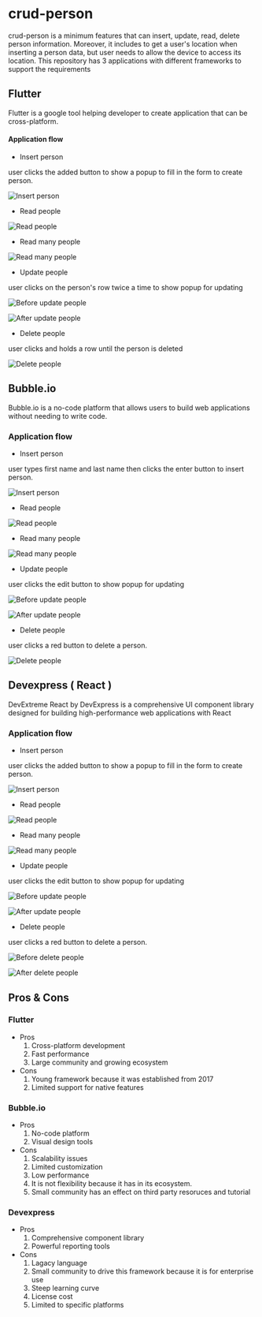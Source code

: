 # crud-person

crud-person is a minimum features that can insert, update, read, delete person information. Moreover, it includes to get a user's location when inserting a person data, but user needs to allow the device to access its location. This repository has 3 applications with different frameworks to support the requirements

## Flutter

Flutter is a google tool helping developer to create application that can be cross-platform.

#### Application flow

- Insert person

user clicks the added button to show a popup to fill in the form to create person.

![Insert person](./images/flutter/insert.png)

- Read people

![Read people](./images/flutter/read.png)

- Read many people

![Read many people](./images/flutter/read-people.png)

- Update people

user clicks on the person's row twice a time to show popup for updating

![Before update people](./images/flutter/before-update.png)

![After update people](./images/flutter/after-update.png)

- Delete people

user clicks and holds a row until the person is deleted

![Delete people](./images/flutter/delete.png)

## Bubble.io

Bubble.io is a no-code platform that allows users to build web applications without needing to write code.

### Application flow

- Insert person

user types first name and last name then clicks the enter button to insert person.

![Insert person](./images/bubble.io/insert.png)

- Read people

![Read people](./images/bubble.io/read.png)

- Read many people

![Read many people](./images/bubble.io/read-people.png)

- Update people

user clicks the edit button to show popup for updating

![Before update people](./images/bubble.io/before-update.png)

![After update people](./images/bubble.io/after-update.png)

- Delete people

user clicks a red button to delete a person.

![Delete people](./images/bubble.io/delete.png)

## Devexpress ( React )

DevExtreme React by DevExpress is a comprehensive UI component library designed for building high-performance web applications with React

### Application flow

- Insert person

user clicks the added button to show a popup to fill in the form to create person.

![Insert person](./images/devexpress/insert.png)

- Read people

![Read people](./images/devexpress/read.png)

- Read many people

![Read many people](./images/devexpress/read-people.png)

- Update people

user clicks the edit button to show popup for updating

![Before update people](./images/devexpress/before-update.png)

![After update people](./images/devexpress/after-update.png)

- Delete people

user clicks a red button to delete a person.

![Before delete people](./images/devexpress/before-delete.png)

![After delete people](./images/devexpress/after-delete.png)

## Pros & Cons

### Flutter

- Pros
  1. Cross-platform development
  2. Fast performance
  3. Large community and growing ecosystem
- Cons
  1. Young framework because it was established from 2017
  2. Limited support for native features

### Bubble.io

- Pros
  1. No-code platform
  2. Visual design tools
- Cons
  1. Scalability issues
  2. Limited customization
  3. Low performance
  4. It is not flexibility because it has in its ecosystem.
  5. Small community has an effect on third party resoruces and tutorial

### Devexpress

- Pros
  1. Comprehensive component library
  2. Powerful reporting tools
- Cons
  1. Lagacy language
  2. Small community to drive this framework because it is for enterprise use
  3. Steep learning curve
  4. License cost
  5. Limited to specific platforms
